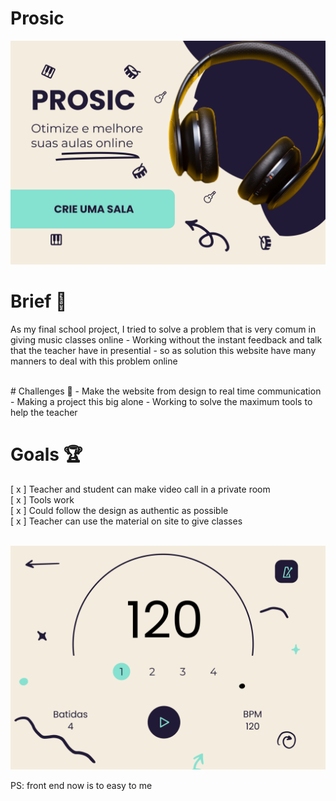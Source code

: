 # Prosic
<img src="https://github.com/WasixXD/Prosic/blob/master/image.png" />

# Brief 📖
As my final school project, I tried to solve a problem that is very comum in giving music classes online - Working without the instant feedback and talk that the teacher have in presential - so as solution this website have many manners to deal with this problem online

<br>
# Challenges 🐢
- Make the website from design to real time communication
- Making a project this big alone
- Working to solve the maximum tools to help the teacher

<br>

# Goals 🏆
[ x ] Teacher and student can make video call in a private room <br>
[ x ] Tools work <br>
[ x ] Could follow the design as authentic as possible <br>
[ x ] Teacher can use the material on site to give classes

<br>


<img src="https://github.com/WasixXD/Prosic/blob/master/metronome.png" >

PS: front end now is to easy to me
